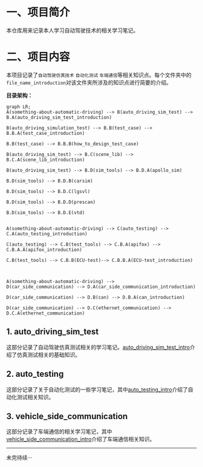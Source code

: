 # 一、项目简介

本仓库用来记录本人学习自动驾驶技术的相关学习笔记。

# 二、项目内容

本项目记录了`自动驾驶仿真技术` `自动化测试` `车端通信`等相关知识点。每个文件夹中的`file_name_introduction`对该文件夹所涉及的知识点进行简要的介绍。

**目录架构：**

```mermaid
graph LR;
A(something-about-automatic-driving) --> B(auto_driving_sim_test) -->
B.A(auto_driving_sim_test_introduction)

B(auto_driving_simulation_test) --> B.B(test_case) --> B.B.A(test_case_introduction)

B.B(test_case) --> B.B.B(how_to_design_test_case)

B(auto_driving_sim_test) --> B.C(scene_lib) --> B.C.A(scene_lib_introduction)

B(auto_driving_sim_test) --> B.D(sim_tools) --> B.D.A(apollo_sim)

B.D(sim_tools) --> B.D.B(carsim)

B.D(sim_tools) --> B.D.C(lgsvl)

B.D(sim_tools) --> B.D.D(prescan)

B.D(sim_tools) --> B.D.E(vtd)


A(something-about-automatic-driving) --> C(auto_testing) --> C.A(auto_testing_introduction)

C(auto_testing) --> C.B(test_tools) --> C.B.A(apifox) --> C.B.A.A(apifox_introduction)

C.B(test_tools) --> C.B.B(ECU-test)--> C.B.B.A(ECU-test_introduction)



A(something-about-automatic-driving) -->
D(car_side_communication) --> D.A(car_side_communication_introduction)

D(car_side_communication) --> D.B(can) --> D.B.A(can_introduction)

D(car_side_communication) --> D.C(ethernet_communication) --> D.C.A(ethernet_communication)

```

## 1. auto_driving_sim_test

这部分记录了自动驾驶仿真测试相关的学习笔记。[auto_driving_sim_test_intro](auto_driving_sim_test/auto_driving_sim_test_intro.md)介绍了仿真测试相关的基础知识。


## 2. auto_testing

这部分记录了关于自动化测试的一些学习笔记，其中[auto_testing_intro](auto_testing/auto_testing_intro.md)介绍了自动化测试相关知识。

## 3. vehicle_side_communication

这部分记录了车端通信的相关学习笔记，其中[vehicle_side_communication_intro](vehicle_side_communication/../verhicle_side_communication/verhicle_side_communication_intro.md)介绍了车端通信相关知识。

****
未完待续···